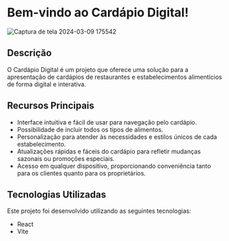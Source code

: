 # Bem-vindo ao Cardápio Digital!

![Captura de tela 2024-03-09 175542](https://github.com/KevynMendes/Cardapio-de-Restaurante/assets/156138743/f5202966-e3eb-41df-9cd7-0a9e740e104e)

## Descrição
O Cardápio Digital é um projeto que oferece uma solução para a apresentação de cardápios de restaurantes e estabelecimentos alimentícios de forma digital e interativa.

## Recursos Principais

- Interface intuitiva e fácil de usar para navegação pelo cardápio.
- Possibilidade de incluir todos os tipos de alimentos.
- Personalização para atender às necessidades e estilos únicos de cada estabelecimento.
- Atualizações rápidas e fáceis do cardápio para refletir mudanças sazonais ou promoções especiais.
- Acesso em qualquer dispositivo, proporcionando conveniência tanto para os clientes quanto para os proprietários.

## Tecnologias Utilizadas
Este projeto foi desenvolvido utilizando as seguintes tecnologias:

- React
- Vite
